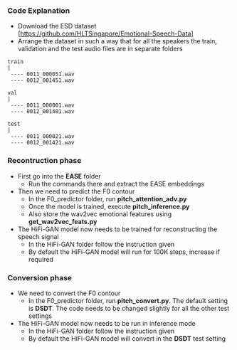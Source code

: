 ### Code Explanation

- Download the ESD dataset [https://github.com/HLTSingapore/Emotional-Speech-Data]
- Arrange the dataset in such a way that for all the speakers the train, validation and the test audio files are in separate folders
```
train
|
 ---- 0011_000051.wav
 ---- 0012_001451.wav

val
|
 ---- 0011_000001.wav
 ---- 0012_001401.wav

test
|
 ---- 0011_000021.wav
 ---- 0012_001421.wav
```
### Recontruction phase
- First go into the **EASE** folder
    - Run the commands there and extract the EASE embeddings
- Then we need to predict the F0 contour
    - In the F0_predictor folder, run **pitch_attention_adv.py**
    - Once the model is trained, execute **pitch_inference.py**
    - Also store the wav2vec emotional features using **get_wav2vec_feats.py**
- The HiFi-GAN model now needs to be trained for reconstructing the speech signal
    - In the HiFi-GAN folder follow the instruction given
    - By default the HiFi-GAN model will run for 100K steps, increase if required

### Conversion phase
- We need to convert the F0 contour
    - In the F0_predictor folder, run **pitch_convert.py**. The default setting is **DSDT**. The code needs to be changed slightly for all the other test settings
- The HiFi-GAN model now needs to be run in inference mode
    - In the HiFi-GAN folder follow the instruction given
    - By default the HiFi-GAN model will convert in the **DSDT** test setting
